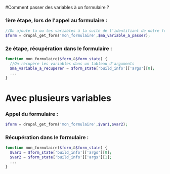 #Comment passer des variables à un formulaire ?

### 1ère étape, lors de l'appel au formulaire :

```php
//On ajoute la ou les variables à la suite de l'identifiant de notre formulaire
$form = drupal_get_form('mon_formulaire',$ma_variable_a_passer);
```

### 2e étape, récupération dans le formulaire :

```php
function mon_formulaire($form,&$form_state) {
  //On récupère les variables dans un tableau d'arguments
  $ma_variable_a_recuperer = $form_state['build_info']['args'][0];
  ...
}
```

# Avec plusieurs variables

### Appel du formulaire :
```php
$form = drupal_get_form('mon_formulaire',$var1,$var2);
```

### Récupération dans le formulaire :

```php
function mon_formulaire($form,&$form_state) {
  $var1 = $form_state['build_info']['args'][0];
  $var2 = $form_state['build_info']['args'][1];
  ...
}
```

